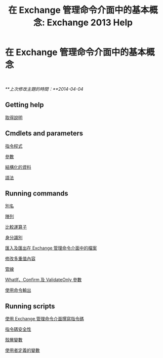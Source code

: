 ﻿---
title: '在 Exchange 管理命令介面中的基本概念: Exchange 2013 Help'
TOCTitle: 在 Exchange 管理命令介面中的基本概念
ms:assetid: 87289884-7526-4f12-bf36-b252f4eff97e
ms:mtpsurl: https://technet.microsoft.com/zh-tw/library/Dn659284(v=EXCHG.150)
ms:contentKeyID: 61602022
ms.date: 04/06/2018
mtps_version: v=EXCHG.150
ms.translationtype: HT
---

# 在 Exchange 管理命令介面中的基本概念

 

_**上次修改主題的時間：**2014-04-04_

## Getting help

[取得說明](https://technet.microsoft.com/zh-tw/library/aa997174\(v=exchg.150\))

## Cmdlets and parameters

[指令程式](cmdlets-exchange-2013-help.md)

[參數](https://technet.microsoft.com/zh-tw/library/bb124388\(v=exchg.150\))

[結構化的資料](https://technet.microsoft.com/zh-tw/library/aa996386\(v=exchg.150\))

[語法](https://technet.microsoft.com/zh-tw/library/bb123552\(v=exchg.150\))

## Running commands

[別名](https://technet.microsoft.com/zh-tw/library/bb123977\(v=exchg.150\))

[陣列](https://technet.microsoft.com/zh-tw/library/aa998267\(v=exchg.150\))

[比較運算子](https://technet.microsoft.com/zh-tw/library/bb125229\(v=exchg.150\))

[身分識別](identity-exchange-2013-help.md)

[匯入及匯出在 Exchange 管理命令介面中的檔案](import-and-export-files-in-the-exchange-management-shell-exchange-2013-help.md)

[修改多重值內容](modifying-multivalued-properties-exchange-2013-help.md)

[管線](https://technet.microsoft.com/zh-tw/library/aa998260\(v=exchg.150\))

[WhatIf、Confirm 及 ValidateOnly 參數](whatif-confirm-and-validateonly-switches-exchange-2013-help.md)

[使用命令輸出](working-with-command-output-exchange-2013-help.md)

## Running scripts

[使用 Exchange 管理命令介面撰寫指令碼](https://technet.microsoft.com/zh-tw/library/bb123798\(v=exchg.150\))

[指令碼安全性](https://technet.microsoft.com/zh-tw/library/bb125017\(v=exchg.150\))

[殼層變數](https://technet.microsoft.com/zh-tw/library/bb124036\(v=exchg.150\))

[使用者定義的變數](https://technet.microsoft.com/zh-tw/library/bb123690\(v=exchg.150\))


